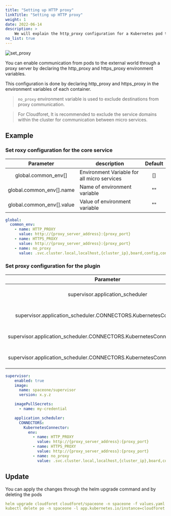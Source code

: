 ```yaml
---
title: "Setting up HTTP proxy"
linkTitle: "Setting up HTTP proxy"
weight: 1
date: 2022-06-14
description: >
    We will explain the http_proxy configuration for a Kubernetes pod to establish a proxy connection.
no_list: true
---
```


![set_proxy](/docs/setup_operation/configuration/set_http_proxy_img/set_proxy.png)

You can enable communication from pods to the external world through a proxy server by declaring the http_proxy and https_proxy environment variables.

This configuration is done by declaring http_proxy and https_proxy in the environment variables of each container.

> `no_proxy` environment variable is used to exclude destinations from proxy communication.

> For Cloudforet, It is recommended to exclude the service domains within the cluster for communication between micro services.

## Example

### Set roxy configuration for the core service

|Parameter|description|Default|
|:---:|---|:---:|
|global.common_env[]|Environment Variable for all micro services|[]|
|global.common_env[].name|Name of environment variable|""|
|global.common_env[].value|Value of environment variable|""|

```yaml
global:
  common_env:
    - name: HTTP_PROXY
      value: http://{proxy_server_address}:{proxy_port}
    - name: HTTPS_PROXY
      value: http://{proxy_server_address}:{proxy_port}
    - name: no_proxy
      value: .svc.cluster.local,localhost,{cluster_ip},board,config,console,console-api,console-api-v2,cost-analysis,dashboard,docs,file-manager,identity,inventory,marketplace-assets,monitoring,notification,plugin,repository,secret,statistics,supervisor
```


### Set proxy configuration for the plugin

|Parameter|description|Default|
|:---:|---|:---:|
|supervisor.application_scheduler|Configuration of supervisor schduler|{...}|
|supervisor.application_scheduler.CONNECTORS.KubernetesConnector.env[]|Environment Variable for plugin|[]|
|supervisor.application_scheduler.CONNECTORS.KubernetesConnector.env[].name|Name of environment variable|""|
|supervisor.application_scheduler.CONNECTORS.KubernetesConnector.env[].value|Name of environment variable|""|

```yaml
supervisor:
    enabled: true
    image:
      name: spaceone/supervisor
      version: x.y.z

    imagePullSecrets: 
      - name: my-credential

    application_scheduler:
      CONNECTORS:
        KubernetesConnector:
          env:
            - name: HTTP_PROXY
              value: http://{proxy_server_address}:{proxy_port}
            - name: HTTPS_PROXY
              value: http://{proxy_server_address}:{proxy_port}
            - name: no_proxy
              value: .svc.cluster.local,localhost,{cluster_ip},board,config,console,console-api,console-api-v2,cost-analysis,dashboard,docs,file-manager,identity,inventory,marketplace-assets,monitoring,notification,plugin,repository,secret,statistics,supervisor
```


## Update

You can apply the changes through the helm upgrade command and by deleting the pods

```yaml
helm upgrade cloudforet cloudforet/spaceone -n spaceone -f values.yaml
kubectl delete po -n spaceone -l app.kubernetes.io/instance=cloudforet
```